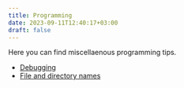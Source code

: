 ```yaml
---
title: Programming
date: 2023-09-11T12:40:17+03:00
draft: false
---
```


Here you can find miscellaenous programming tips.

* [Debugging](/programming/debugging/)
* [File and directory names](/programming/filenames/)
